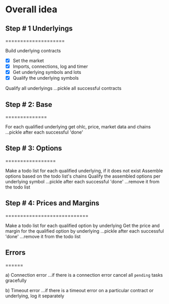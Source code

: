 # Overall idea

## Step # 1 Underlyings
====================

Build underlying contracts
* [x] Set the market
* [x] Imports, connections, log and timer
* [x] Get underlying symbols and lots
* [x] Qualify the underlying symbols

Qualify all underlyings
...pickle all successful contracts

## Step # 2: Base
==============

For each qualified underlying get ohlc, price, market data and chains
...pickle after each successful 'done'

## Step # 3: Options
=================

Make a todo list for each qualified underlying, if it does not exist
Assemble options based on the todo list's chains
Qualify the assembled options per underlying symbol
...pickle after each successful 'done'
...remove it from the todo list

## Step # 4: Prices and Margins
============================

Make a todo list for each qualified option by underlying
Get the price and margin for the qualified option by underlying
...pickle after each successful 'done'
...remove it from the todo list

## Errors
======

a) Connection error
...if there is a connection error cancel all `pending` tasks gracefully


b) Timeout error
...if there is a timeout error on a particular contract or underlying, log it separately
